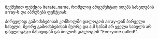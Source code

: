 შექმენით ფუნქცია iterate_name, რომელიც არგუმენტად იღებს სახელების array-ს და აბრუნებს ფუნქციას.

პირველად გამოძახებისას კონსოლში დალოგოს array-დან პირველი სახელი, მეორე გამოძახებისას მეორე და ა.შ სანამ არ ყველა სახელს
არ დავლოგავთ მასივიდან და ბოლოს დალოგოს "Everyone called!".